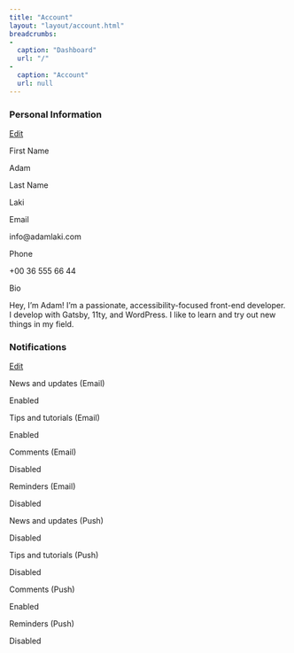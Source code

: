 ```yaml
---
title: "Account"
layout: "layout/account.html"
breadcrumbs:
-
  caption: "Dashboard"
  url: "/"
-
  caption: "Account"
  url: null
---
```


<div class="app-card app-card--info">
    <div class="app-card__header">
        <h3 class="app-card__title">Personal Information</h3>
        <a href="/account/profile/" class="btn btn--outline-primary btn--sm">Edit</a>
    </div>
    <div class="app-card__body">
        <div class="l-row l-row--column:md:2">
            <div class="data-group">
                <p class="data-group__title">First Name</p>
                <p class="data-group__content">Adam</p>
            </div>
            <div class="data-group">
                <p class="data-group__title">Last Name</p>
                <p class="data-group__content">Laki</p>
            </div>
            <div class="data-group">
                <p class="data-group__title">Email</p>
                <p class="data-group__content">info@adamlaki.com</p>
            </div>
            <div class="data-group">
                <p class="data-group__title">Phone</p>
                <p class="data-group__content">+00 36 555 66 44</p>
            </div>
            <div class="data-group">
                <p class="data-group__title">Bio</p>
                <p class="data-group__content">Hey, I’m Adam! I’m a passionate, accessibility-focused front-end developer. I develop with Gatsby, 11ty, and WordPress. I like to learn and try out new things in my field.</p>
            </div>
        </div>
    </div>
</div>

<div class="app-card app-card--info">
    <div class="app-card__header">
        <h3 class="app-card__title">Notifications</h3>
        <a href="/account/notifications/" class="btn btn--outline-primary btn--sm">Edit</a>
    </div>
    <div class="app-card__body">
        <div class="l-row l-row--column:md:2">
            <div class="data-group">
                <p class="data-group__title">News and updates (Email)</p>
                <p class="data-group__content">Enabled</p>
            </div>
            <div class="data-group">
                <p class="data-group__title">Tips and tutorials (Email)</p>
                <p class="data-group__content">Enabled</p>
            </div>
            <div class="data-group">
                <p class="data-group__title">Comments (Email)</p>
                <p class="data-group__content">Disabled</p>
            </div>
            <div class="data-group">
                <p class="data-group__title">Reminders (Email)</p>
                <p class="data-group__content">Disabled</p>
            </div>
            <div class="data-group">
                <p class="data-group__title">News and updates (Push)</p>
                <p class="data-group__content">Disabled</p>
            </div>
            <div class="data-group">
                <p class="data-group__title">Tips and tutorials (Push)</p>
                <p class="data-group__content">Disabled</p>
            </div>
            <div class="data-group">
                <p class="data-group__title">Comments (Push)</p>
                <p class="data-group__content">Enabled</p>
            </div>
            <div class="data-group">
                <p class="data-group__title">Reminders (Push)</p>
                <p class="data-group__content">Disabled</p>
            </div>
        </div>
    </div>
</div>
